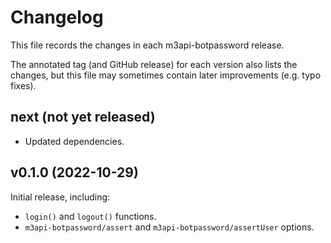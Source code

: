 # Changelog

This file records the changes in each m3api-botpassword release.

The annotated tag (and GitHub release) for each version also lists the changes,
but this file may sometimes contain later improvements (e.g. typo fixes).

## next (not yet released)

- Updated dependencies.

## v0.1.0 (2022-10-29)

Initial release, including:

- `login()` and `logout()` functions.
- `m3api-botpassword/assert` and `m3api-botpassword/assertUser` options.
